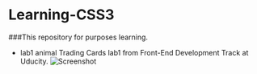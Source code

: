 # Learning-CSS3
###This repository for purposes learning.

* lab1 animal Trading Cards
lab1 from Front-End Development Track at Uducity.
![Screenshot](Result.png)
